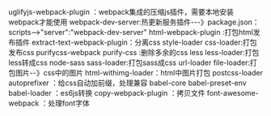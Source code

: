uglifyjs-webpack-plugin ：webpack集成的压缩js插件，需要本地安装webpack才能使用
webpack-dev-server:热更新服务插件---》package.json：scripts-->"server":"webpack-dev-server"
html-webpack-plugin :打包html发布插件
extract-text-webpack-plugin：分离css
style-loader css-loader:打包发布css
purifycss-webpack purify-css :删除多余的css
less less-loader:打包less转成css
node-sass sass-loader:打包sass成css
url-loader file-loader:打包图片--》css中的图片
html-withimg-loader：html中图片打包
postcss-loader autoprefixer ：给css自动加前缀，处理兼容
babel-core babel-preset-env babel-loader ：es6js转换
copy-webpack-plugin ：拷贝文件
font-awesome-webpack ：处理font字体